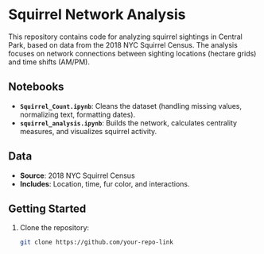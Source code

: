 # Squirrel Network Analysis

This repository contains code for analyzing squirrel sightings in Central Park, based on data from the 2018 NYC Squirrel Census. The analysis focuses on network connections between sighting locations (hectare grids) and time shifts (AM/PM).

## Notebooks

- **`Squirrel_Count.ipynb`**: Cleans the dataset (handling missing values, normalizing text, formatting dates).
- **`squirrel_analysis.ipynb`**: Builds the network, calculates centrality measures, and visualizes squirrel activity.

## Data

- **Source**: 2018 NYC Squirrel Census
- **Includes**: Location, time, fur color, and interactions.

## Getting Started

1. Clone the repository:
   ```bash
   git clone https://github.com/your-repo-link
